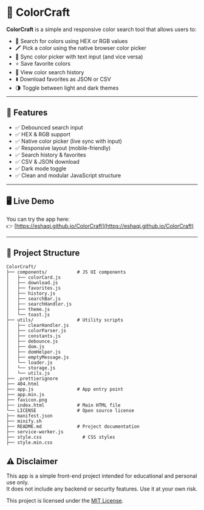 # 🎨 ColorCraft

**ColorCraft** is a simple and responsive color search tool that allows users to:

- 🎯 Search for colors using HEX or RGB values
- 🖍️ Pick a color using the native browser color picker
- 🔁 Sync color picker with text input (and vice versa)
- ⭐ Save favorite colors
- 📜 View color search history
- ⬇️ Download favorites as JSON or CSV
- 🌗 Toggle between light and dark themes

---

## 🚀 Features

- ✅ Debounced search input
- ✅ HEX & RGB support
- ✅ Native color picker (live sync with input)
- ✅ Responsive layout (mobile-friendly)
- ✅ Search history & favorites
- ✅ CSV & JSON download
- ✅ Dark mode toggle
- ✅ Clean and modular JavaScript structure

---

## 🖥️ Live Demo

You can try the app here:  
👉 [https://eshaqi.github.io/ColorCraft](https://eshaqi.github.io/ColorCraft)


---

## 📂 Project Structure

```
ColorCraft/
├── components/           # JS UI components
│   ├── colorCard.js
│   ├── download.js
│   ├── favorites.js
│   ├── history.js
│   ├── searchBar.js
│   ├── searchHandler.js
│   ├── theme.js
│   └── toast.js
├── utils/                # Utility scripts
│   ├── clearHandler.js
│   ├── colorParser.js
│   ├── constants.js
│   ├── debounce.js
│   ├── dom.js
│   ├── domHelper.js
│   ├── emptyMessage.js
│   └── loader.js
│   └── storage.js
│   └── utils.js
├── .prettierignore
├── 404.html
├── app.js                # App entry point
├── app.min.js
├── favicon.png
├── index.html            # Main HTML file
└── LICENSE               # Open source license
├── manifest.json
├── minify.sh
├── README.md             # Project documentation
├── service-worker.js
├── style.css               # CSS styles
├── style.min.css 
```

## ⚠️ Disclaimer

This app is a simple front-end project intended for educational and personal use only.  
It does not include any backend or security features. Use it at your own risk.

This project is licensed under the [MIT License](LICENSE).
